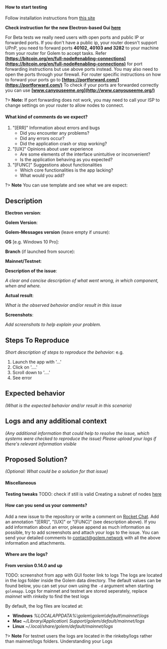 #### How to start testing 

Follow installation instructions from [this site](Products/Brass-Beta/Installation)

**Check instruction for the new Electron-based Gui [here](Products/Brass-Beta/Electron)**

For Beta tests we really need users with open ports and public IP or forwarded ports.
If you don't have a public ip, your router doesn't support UPnP, you need to forward ports **40102, 40103 and 3282** to your machine from your router for Golem to accept tasks. Refer **[https://bitcoin.org/en/full-node#enabling-connections](https://bitcoin.org/en/full-node#enabling-connections)** for port forwarding instructions but use above ports instead. You may also need to open the ports through your firewall. For router specific instructions on how to forward your ports go to **[https://portforward.com/](https://portforward.com/)**
To check if your ports are forwarded correctly you can use **[www.canyouseeme.org](http://www.canyouseeme.org/)**

?> **Note:** If port forwarding does not work, you may need to call your ISP to change settings on your router to allow nodes to connect.

#### What kind of comments do we expect?

1. "[ERR]" Information about errors and bugs
   - Did you encounter any problems? 
   - Did any errors occur?
   - Did the application crash or stop working? 
2. "[UX]" Opinions about user experience
   - Are some elements of the interface unintuitive or inconvenient? 
   - Is the application behaving as you expected? 
3. "[FUNC]" Suggestions about functionalities
   - Which core functionalities is the app lacking? 
   - What would you add? 




?> **Note** You can use template and see what we are expect:

## Description

**Electron version**:

**Golem Version**:

**Golem-Messages version** (leave empty if unsure):

**OS** [e.g. Windows 10 Pro]:

**Branch** (if launched from source):

**Mainnet/Testnet**:

**Description of the issue**:

_A clear and concise description of what went wrong, in which component, when and where._

**Actual result**:

_What is the observed behavior and/or result in this issue_

**Screenshots**:

_Add screenshots to help explain your problem._

## Steps To Reproduce
_Short description of steps to reproduce the behavior:_
e.g.
1. Launch the app with '...'
2. Click on '....'
3. Scroll down to '....'
4. See error

## Expected behavior
_(What is the expected behavior and/or result in this scenario)_

## Logs and any additional context
_(Any additional information that could help to resolve the issue, which systems were checked to reproduce the issue)_
_Please upload your logs if there's relevant information visible_

## Proposed Solution?
_(Optional: What could be a solution for that issue)_






#### Miscellaneous
**Testing tweaks**
TODO: check if still is valid
Creating a subnet of nodes [here](/Contributing/Creating-a-subnet-of-nodes)

#### How can you send us your comments? 
Add a new issue to the repository or write a comment on [Rocket Chat](http://chat.golem.network). Add an annotation "[ERR]", "[UX]" or "[FUNC]" (see description above). If you add information about an error, please append as much information as possible, try to add screenshots and attach your logs to the issue. You can send your detailed comments to [contact@golem.network](mailto:contact@golem.network) with all the above information and attachments.

#### Where are the logs?
**From version 0.14.0 and up**

TODO: screenshot from app with GUI footer link to logs
The logs are located in the *logs* folder inside the Golem data directory. The default values can be found below, you can set your own using the `-d` argument when starting `golemapp`.
Logs for mainnet and testnet are stored seperately, replace *mainnet* with *rinkeby* to find the test logs

By default, the log files are located at:
- **Windows** *%LOCALAPPDATA%\golem\golem\default\mainnet\logs*
- **Mac** *~/Library/Application\ Support/golem/default/mainnet/logs*
- **Linux** *~/.local/share/golem/default/mainnet/logs*

?> **Note** For testnet users the logs are located in the rinkeby/logs rather than mainnet/logs folders. Understanding your Logs

